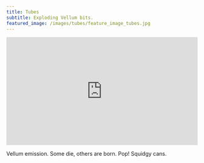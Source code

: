 ```yaml
---
title: Tubes
subtitle: Exploding Vellum bits.
featured_image: /images/tubes/feature_image_tubes.jpg
---
```


<div style="padding:56.25% 0 0 0;position:relative;"><iframe src="https://player.vimeo.com/video/1030184473?title=0&amp;byline=0&amp;portrait=0&amp;badge=0&amp;autopause=0&amp;player_id=0&amp;app_id=58479" frameborder="0" allow="autoplay; fullscreen; picture-in-picture; clipboard-write" style="position:absolute;top:0;left:0;width:100%;height:100%;" title="reel_tubes_attract"></iframe></div><script src="https://player.vimeo.com/api/player.js"></script>


Vellum emission. Some die, others are born. Pop! Squidgy cans.